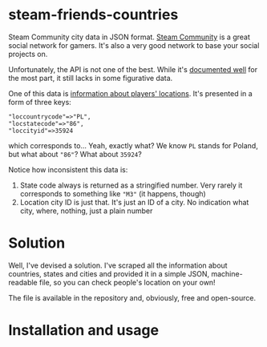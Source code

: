 steam-friends-countries
=======================

Steam Community city data in JSON format. [Steam Community](http://steamcommunity.com) is a great social network for gamers. It's also a very good network to base your social projects on.

Unfortunately, the API is not one of the best. While it's [documented well](http://steamcommunity.com/dev) for the most part, it still lacks in some figurative data.

One of this data is [information about players' locations](https://developer.valvesoftware.com/wiki/Steam_Web_API#GetPlayerSummaries_.28v0001.29). It's presented in a form of three keys:

    "loccountrycode"=>"PL",
    "locstatecode"=>"86",
    "loccityid"=>35924

which corresponds to... Yeah, exactly what? We know `PL` stands for Poland, but what about `"86"`? What about `35924`?

Notice how inconsistent this data is:

1. State code always is returned as a stringified number. Very rarely it corresponds to something like `"M3"` (it happens, though)
2. Location city ID is just that. It's just an ID of a city. No indication what city, where, nothing, just a plain number

Solution
========

Well, I've devised a solution. I've scraped all the information about countries, states and cities and provided it in a simple JSON, machine-readable file, so you can check people's location on your own!

The file is available in the repository and, obviously, free and open-source.

Installation and usage
======================

    gem install steam_location

or add to `Gemfile`

    gem "steam_location", "~> 0.1.0"

Quick tutorial (for IRB):

    > require 'steam_location'
    > location = {"loccountrycode"=>"PL", "locstatecode"=>"86", "loccityid"=>35924}
    > SteamLocation.find(location)
     => {:loccountry=>"Poland", :locstate=>"Wielkopolskie", :loccity=>"Poznan", :map_search_string=>"Poznan, Wielkopolskie, Poland"}
    > SteamLocation.find("PL", "86", 35924)
     => {:loccountry=>"Poland", :locstate=>"Wielkopolskie", :loccity=>"Poznan", :map_search_string=>"Poznan, Wielkopolskie, Poland"}

The `location` hash in the example is an actual part of Steam Web API response for [`GetPlayerSummaries`](https://developer.valvesoftware.com/wiki/Steam_Web_API#GetPlayerSummaries_.28v0002.29) call. You can simply pass player info hash to `SteamLocation.find` method, and it'll return information about player location.

You can use `:map_search_string` for map search queries, like asking Google Maps or Microsoft Bing or whatever mapping system you want to use.

This gem has been tested against Ruby 1.8.7, 1.9.2 and 1.9.3.

Changelog
=========

* v0.1.0 - *location data is correct from this point on*
  * fixed Colorado, US' cities
  * fixed Mexico city duplication
  * fixed Finland information
* v0.0.2
  * fixed German state names
* v0.0.1
  * initial version

Thanks
=======

Special thanks go to <b>[@stephanpavlovic](https://github.com/stephanpavlovic)</b> for helping out with a scraper script!

LICENSE
=======

    * ----------------------------------------------------------------------------
    * "THE BEER-WARE LICENSE" (Revision 1):
    * <holek@derpymail.org> wrote this file. As long as you retain this notice you
    * can do whatever you want with this stuff. If we meet some day, and you think
    * this stuff is worth it, you can buy me a beer in return -- Mike Połtyn
    * ----------------------------------------------------------------------------
